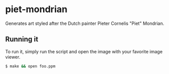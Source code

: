 # piet-mondrian

Generates art styled after the Dutch painter Pieter Cornelis "Piet" Mondrian.

## Running it

To run it, simply run the script and open the image with your favorite image viewer.

```sh
$ make && open foo.ppm
```

